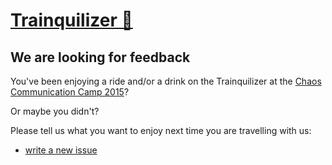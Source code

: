 # [Trainquilizer 🚂](http://trainqulilizer.github.io/Trainquilizer/)

## We are looking for feedback

You've been enjoying a ride and/or a drink on the Trainquilizer at the [Chaos Communication Camp 2015](https://events.ccc.de/camp/2015/wiki/Main_Page)?

Or maybe you didn't?

Please tell us what you want to enjoy next time you are travelling with us:
- [write a new issue](//github.com/Trainqulilizer/Trainquilizer/issues/new)
